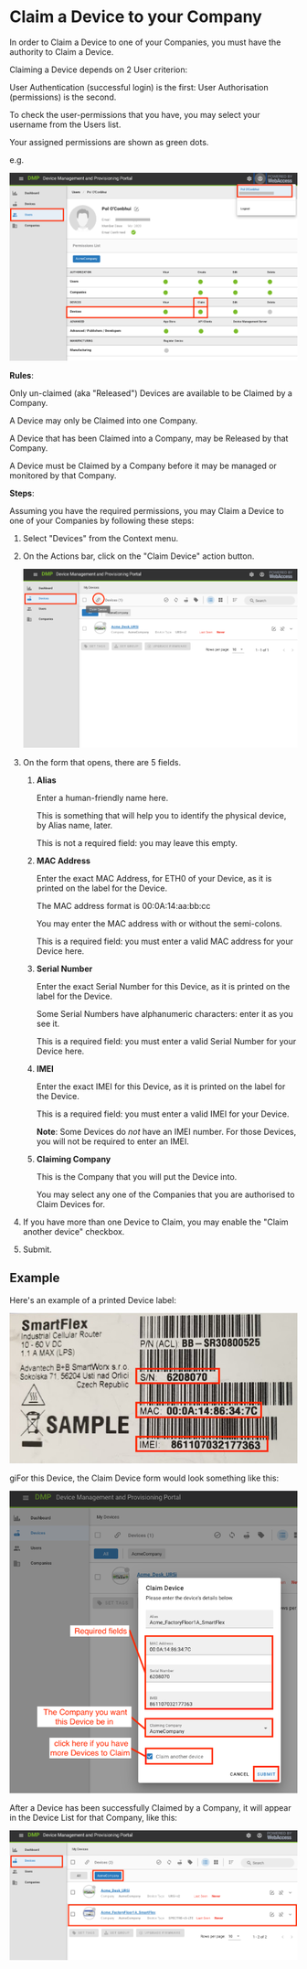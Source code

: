 # Claim a Device to your Company

In order to Claim a Device to one of your Companies, you must have the authority to Claim a Device. 

Claiming a Device depends on 2 User criterion: 

User Authentication (successful login) is the first: User Authorisation (permissions) is the second. 

To check the user-permissions that you have, you may select your username from the Users list.

Your assigned permissions are shown as green dots.

e.g. 

![permssions](/images/tutorials/device/01_permissions.png)

**Rules**: 

Only un-claimed (aka "Released") Devices are available to be Claimed by a Company.

A Device may only be Claimed into one Company. 

A Device that has been Claimed into a Company, may be Released by that Company. 

A Device must be Claimed by a Company before it may be managed or monitored by that Company. 

**Steps**: 

Assuming you have the required permissions, you may Claim a Device to one of your Companies by following these steps: 

1. Select "Devices" from the Context menu. 

2. On the Actions bar, click on the "Claim Device" action button.

   ![](/images/tutorials/device/02_claimDevice1.png) 

3. On the form that opens, there are 5 fields. 

   1. **Alias**

      Enter a human-friendly name here. 

      This is something that will help you to identify the physical device, by Alias name, later. 

      This is not a required field: you may leave this empty.  

   2. **MAC Address**

      Enter the exact MAC Address, for ETH0 of your Device, as it is printed on the label for the Device. 

      The MAC address format is 00:0A:14:aa:bb:cc

      You may enter the MAC address with or without the semi-colons.

      This is a required field: you must enter a valid MAC address for your Device here.

   3. **Serial Number**

      Enter the exact Serial Number for this Device, as it is printed on the label for the Device.

      Some Serial Numbers have alphanumeric characters: enter it as you see it. 

      This is a required field: you must enter a valid Serial Number for your Device here. 

   4. **IMEI**

      Enter the exact IMEI for this Device, as it is printed on the label for the Device.

      This is a required field: you must enter a valid IMEI for your Device.

      **Note**: Some Devices do _not_ have an IMEI number. For those Devices, you will not be required to enter an IMEI.

   5. **Claiming Company**

      This is the Company that you will put the Device into. 

      You may select any one of the Companies that you are authorised to Claim Devices for. 

4. If you have more than one Device to Claim, you may enable the "Claim another device" checkbox.

5. Submit.

## Example

Here's an example of a printed Device label: 

![label](/images/tutorials/device/04_deviceLabel.png)



giFor this Device, the Claim Device form would look something like this:

![filledForm](/images/tutorials/device/05_claimDeviceForm2_filled.png) 



After a Device has been successfully Claimed by a Company, it will appear in the Device List for that Company, like this: 

![claimedDevice](/images/tutorials/device/06_claimedDevice.png)